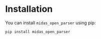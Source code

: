 # Installation

You can install `midas_open_parser` using pip:

```
pip install midas_open_parser
```
